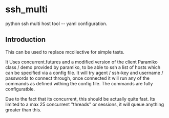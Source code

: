 # ssh_multi
python ssh multi host tool -- yaml configuration.



## Introduction
This can be used to replace mcollective for simple tasts.

It Uses concurrent.futures and a modified version of the client Paramiko class / demo provided by paramiko, to be able to ssh a list of hosts which can be specified via a config file. It will try agent / ssh-key and username / passwords to connect through, once connected it will run any of the commands as defined withing the config file.  The commands are fully configuratble.

Due to the fact that its concurrent, this should be actually quite fast. Its limited to a max 25 concurrent "threads" or sessions, it will queue anything greater than this.





